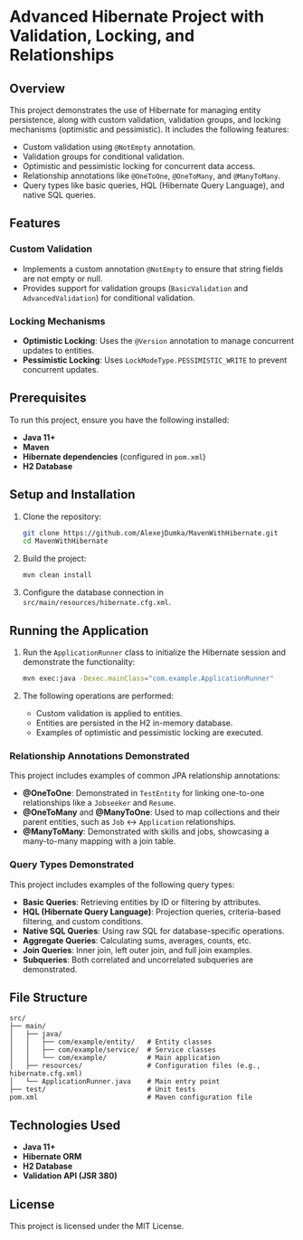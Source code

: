 # Advanced Hibernate Project with Validation, Locking, and Relationships

## Overview
This project demonstrates the use of Hibernate for managing entity persistence, along with custom validation, validation groups, and locking mechanisms (optimistic and pessimistic). It includes the following features:

- Custom validation using `@NotEmpty` annotation.
- Validation groups for conditional validation.
- Optimistic and pessimistic locking for concurrent data access.
- Relationship annotations like `@OneToOne`, `@OneToMany`, and `@ManyToMany`.
- Query types like basic queries, HQL (Hibernate Query Language), and native SQL queries.

## Features

### Custom Validation
- Implements a custom annotation `@NotEmpty` to ensure that string fields are not empty or null.
- Provides support for validation groups (`BasicValidation` and `AdvancedValidation`) for conditional validation.

### Locking Mechanisms
- **Optimistic Locking**: Uses the `@Version` annotation to manage concurrent updates to entities.
- **Pessimistic Locking**: Uses `LockModeType.PESSIMISTIC_WRITE` to prevent concurrent updates.

## Prerequisites
To run this project, ensure you have the following installed:

- **Java 11+**
- **Maven**
- **Hibernate dependencies** (configured in `pom.xml`)
- **H2 Database**

## Setup and Installation
1. Clone the repository:
   ```bash
   git clone https://github.com/AlexejDumka/MavenWithHibernate.git
   cd MavenWithHibernate
   ```

2. Build the project:
   ```bash
   mvn clean install
   ```

3. Configure the database connection in `src/main/resources/hibernate.cfg.xml`.

## Running the Application
1. Run the `ApplicationRunner` class to initialize the Hibernate session and demonstrate the functionality:

   ```bash
   mvn exec:java -Dexec.mainClass="com.example.ApplicationRunner"
   ```

2. The following operations are performed:
    - Custom validation is applied to entities.
    - Entities are persisted in the H2 in-memory database.
    - Examples of optimistic and pessimistic locking are executed.

### Relationship Annotations Demonstrated
This project includes examples of common JPA relationship annotations:
- **@OneToOne**: Demonstrated in `TestEntity` for linking one-to-one relationships like a `Jobseeker` and `Resume`.
- **@OneToMany** and **@ManyToOne**: Used to map collections and their parent entities, such as `Job` ↔ `Application` relationships.
- **@ManyToMany**: Demonstrated with skills and jobs, showcasing a many-to-many mapping with a join table.



### Query Types Demonstrated
This project includes examples of the following query types:
- **Basic Queries**: Retrieving entities by ID or filtering by attributes.
- **HQL (Hibernate Query Language)**: Projection queries, criteria-based filtering, and custom conditions.
- **Native SQL Queries**: Using raw SQL for database-specific operations.
- **Aggregate Queries**: Calculating sums, averages, counts, etc.
- **Join Queries**: Inner join, left outer join, and full join examples.
- **Subqueries**: Both correlated and uncorrelated subqueries are demonstrated.


## File Structure
```plaintext
src/
├── main/
│   ├── java/
│   │   ├── com/example/entity/   # Entity classes
│   │   ├── com/example/service/  # Service classes
│   │   └── com/example/          # Main application
│   ├── resources/                # Configuration files (e.g., hibernate.cfg.xml)
│   └── ApplicationRunner.java    # Main entry point
├── test/                         # Unit tests
pom.xml                           # Maven configuration file
```

## Technologies Used
- **Java 11+**
- **Hibernate ORM**
- **H2 Database**
- **Validation API (JSR 380)**

## License
This project is licensed under the MIT License.
